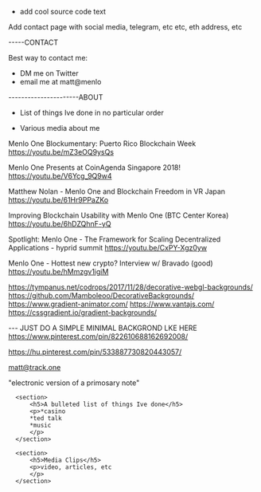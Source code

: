 - add cool source code text



Add contact page with social media, telegram, etc etc, eth address, etc



-----CONTACT

Best way to contact me:
- DM me on Twitter
- email me at matt@menlo


----------------------ABOUT

- List of things Ive done in no particular order


- Various media about me

Menlo One Blockumentary: Puerto Rico Blockchain Week
https://youtu.be/mZ3eOQ9ysQs

Menlo One Presents at CoinAgenda Singapore 2018!
https://youtu.be/V6Ycg_9Q9w4

Matthew Nolan - Menlo One and Blockchain Freedom in VR Japan
https://youtu.be/61Hr9PPaZKo

Improving Blockchain Usability with Menlo One (BTC Center Korea)
https://youtu.be/6hDZQhnF-yQ

Spotlight: Menlo One - The Framework for Scaling Decentralized Applications - hyprid summit
https://youtu.be/CxPY-Xgz0yw


Menlo One - Hottest new crypto? Interview w/ Bravado   (good)
https://youtu.be/hMmzgv1igiM



https://tympanus.net/codrops/2017/11/28/decorative-webgl-backgrounds/
https://github.com/Mamboleoo/DecorativeBackgrounds/
https://www.gradient-animator.com/
https://www.vantajs.com/
https://cssgradient.io/gradient-backgrounds/

--- JUST DO A SIMPLE MINIMAL BACKGROND LKE HERE
https://www.pinterest.com/pin/822610688162692008/

https://hu.pinterest.com/pin/533887730820443057/



matt@track.one



"electronic version of a primosary note"









      <section>
          <h5>A bulleted list of things Ive done</h5>
          <p>*casino
          *ted talk
          *music
          </p>
      </section>

      <section>
          <h5>Media Clips</h5>
          <p>video, articles, etc
          </p>
      </section>